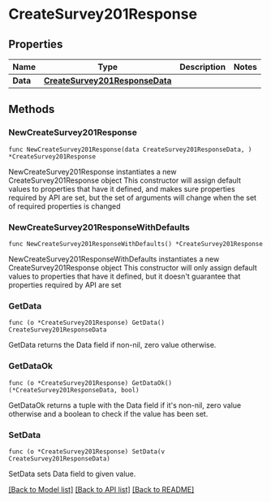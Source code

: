 # CreateSurvey201Response

## Properties

Name | Type | Description | Notes
------------ | ------------- | ------------- | -------------
**Data** | [**CreateSurvey201ResponseData**](CreateSurvey201ResponseData.md) |  | 

## Methods

### NewCreateSurvey201Response

`func NewCreateSurvey201Response(data CreateSurvey201ResponseData, ) *CreateSurvey201Response`

NewCreateSurvey201Response instantiates a new CreateSurvey201Response object
This constructor will assign default values to properties that have it defined,
and makes sure properties required by API are set, but the set of arguments
will change when the set of required properties is changed

### NewCreateSurvey201ResponseWithDefaults

`func NewCreateSurvey201ResponseWithDefaults() *CreateSurvey201Response`

NewCreateSurvey201ResponseWithDefaults instantiates a new CreateSurvey201Response object
This constructor will only assign default values to properties that have it defined,
but it doesn't guarantee that properties required by API are set

### GetData

`func (o *CreateSurvey201Response) GetData() CreateSurvey201ResponseData`

GetData returns the Data field if non-nil, zero value otherwise.

### GetDataOk

`func (o *CreateSurvey201Response) GetDataOk() (*CreateSurvey201ResponseData, bool)`

GetDataOk returns a tuple with the Data field if it's non-nil, zero value otherwise
and a boolean to check if the value has been set.

### SetData

`func (o *CreateSurvey201Response) SetData(v CreateSurvey201ResponseData)`

SetData sets Data field to given value.



[[Back to Model list]](../README.md#documentation-for-models) [[Back to API list]](../README.md#documentation-for-api-endpoints) [[Back to README]](../README.md)


